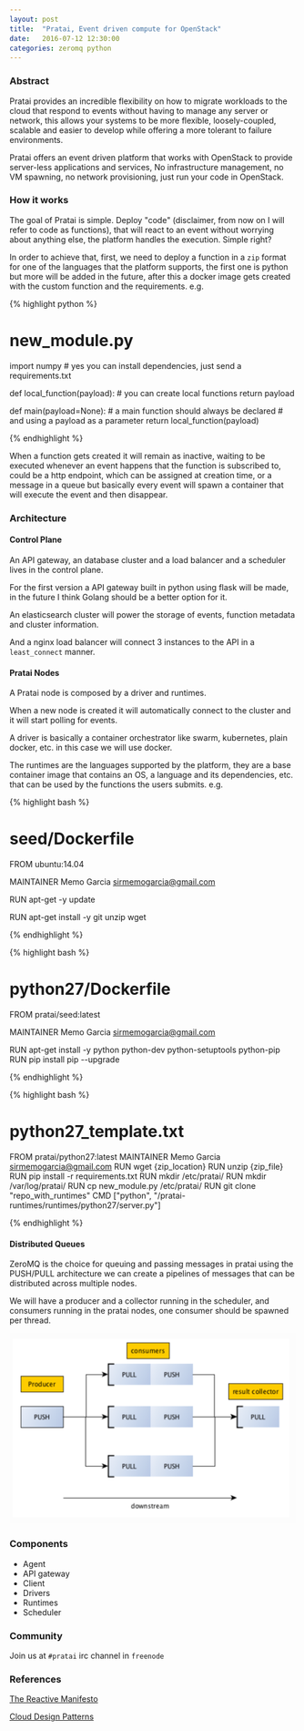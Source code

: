 ```yaml
---
layout: post
title:  "Pratai, Event driven compute for OpenStack"
date:   2016-07-12 12:30:00
categories: zeromq python
---
```


### Abstract

Pratai provides an incredible flexibility on how to migrate workloads to the
cloud that respond to events without having to manage any server or network,
this allows your systems to be more flexible, loosely-coupled, scalable and
easier to develop while offering a more tolerant to failure environments.

Pratai offers an event driven platform that works with OpenStack to provide
server-less applications and services, No infrastructure management,
no VM spawning, no network provisioning, just run your code in OpenStack.


### How it works

The goal of Pratai is simple. Deploy "code" (disclaimer, from now on I
will refer to code as functions), that will react to an event without
worrying about anything else, the platform handles the execution. Simple right?

In order to achieve that, first, we need to deploy a function in a `zip` format for one of the
languages that the platform supports, the first one is python but more will be
added in the future, after this a docker image gets created with the custom
function and the requirements. e.g.

{% highlight python %}

# new_module.py

import numpy # yes you can install dependencies, just send a requirements.txt

def local_function(payload):
    # you can create local functions
    return payload

def main(payload=None):
    # a main function should always be declared
    # and using a payload as a parameter
    return local_function(payload)

{% endhighlight %}

When a function gets created it will remain as inactive, waiting to be executed
whenever an event happens that the function is subscribed to, could be a http
endpoint, which can be assigned at creation time, or a message in a queue but
basically every event will spawn a container that will execute the event and
then disappear.


### Architecture

#### Control Plane

An API gateway, an database cluster and a load balancer and a scheduler lives
in the control plane.

For the first version a API gateway built in python using flask will be made,
in the future I think Golang should be a better option for it.

An elasticsearch cluster will power the storage of events, function metadata
and cluster information.

And a nginx load balancer will connect 3 instances to the API in a `least_connect`
manner.

#### Pratai Nodes

A Pratai node is composed by a driver and runtimes.

When a new node is created it will automatically connect to the cluster and it
will start polling for events.

A driver is basically a container orchestrator like swarm, kubernetes, plain
docker, etc. in this case we will use docker.

The runtimes are the languages supported by the platform, they are a base
container image that contains an OS, a language and its dependencies, etc. that
can be used by the functions the users submits. e.g.

{% highlight bash %}

# seed/Dockerfile

FROM ubuntu:14.04

MAINTAINER Memo Garcia <sirmemogarcia@gmail.com>

RUN apt-get -y update

RUN apt-get install -y git unzip wget

{% endhighlight %}


{% highlight bash %}

# python27/Dockerfile

FROM pratai/seed:latest

MAINTAINER Memo Garcia <sirmemogarcia@gmail.com>

RUN apt-get install -y python python-dev python-setuptools python-pip
RUN pip install pip --upgrade

{% endhighlight %}

{% highlight bash %}

# python27_template.txt

FROM pratai/python27:latest
MAINTAINER Memo Garcia <sirmemogarcia@gmail.com>
RUN wget {zip_location}
RUN unzip {zip_file}
RUN pip install -r requirements.txt
RUN mkdir /etc/pratai/
RUN mkdir /var/log/pratai/
RUN cp new_module.py /etc/pratai/
RUN git clone "repo_with_runtimes"
CMD ["python", "/pratai-runtimes/runtimes/python27/server.py"]

{% endhighlight %}

#### Distributed Queues

ZeroMQ is the choice for queuing and passing messages in pratai using the PUSH/PULL
architecture we can create a pipelines of messages that can be distributed
across multiple nodes.

We will have a producer and a collector running in the scheduler, and consumers
running in the pratai nodes, one consumer should be spawned per thread.

![Reference architecture](/images/pushpull.png)

### Components

 * Agent
 * API gateway
 * Client
 * Drivers
 * Runtimes
 * Scheduler

### Community

Join us at `#pratai` irc channel in `freenode`

### References

[The Reactive Manifesto](http://www.reactivemanifesto.org)

[Cloud Design Patterns](https://msdn.microsoft.com/en-us/library/dn600223.aspx)
